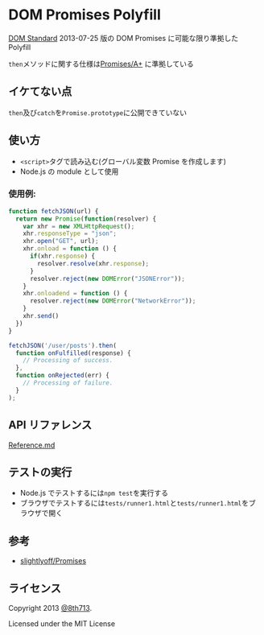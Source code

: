 DOM Promises Polyfill
=============
[DOM Standard](http://dom.spec.whatwg.org/#promises) 2013-07-25 版の DOM Promises に可能な限り準拠した Polyfill

`then`メソッドに関する仕様は[Promises/A+](http://promisesaplus.com/) に準拠している

## イケてない点
`then`及び`catch`を`Promise.prototype`に公開できていない

## 使い方
* `<script>`タグで読み込む(グローバル変数 Promise を作成します)
* Node.js の module として使用

### 使用例:
```js
function fetchJSON(url) {
  return new Promise(function(resolver) {
    var xhr = new XMLHttpRequest();
    xhr.responseType = "json";
    xhr.open("GET", url);
    xhr.onload = function () {
      if(xhr.response) {
        resolver.resolve(xhr.response);
      }
      resolver.reject(new DOMError("JSONError"));
    }
    xhr.onloadend = function () {
      resolver.reject(new DOMError("NetworkError"));
    }
    xhr.send()
  })
}

fetchJSON('/user/posts').then(
  function onFulfilled(response) {
    // Processing of success.
  },
  function onRejected(err) {
    // Processing of failure.
  }
);
```

## API リファレンス
[Reference.md](./Reference.md)

## テストの実行
* Node.js でテストするには`npm test`を実行する
* ブラウザでテストするには`tests/runner1.html`と`tests/runner1.html`をブラウザで開く

## 参考
* [slightlyoff/Promises](https://github.com/slightlyoff/Promises)

## ライセンス
Copyright 2013 [@8th713](https://github.com/8th713).

Licensed under the MIT License

